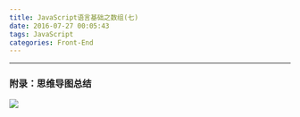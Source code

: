 ```yaml
---
title: JavaScript语言基础之数组(七)
date: 2016-07-27 00:05:43
tags: JavaScript
categories: Front-End
---
```


---
<!--more-->

### 附录：思维导图总结

![](http://7xq6al.com1.z0.glb.clouddn.com/javascript%E6%95%B0%E7%BB%84.gif)
